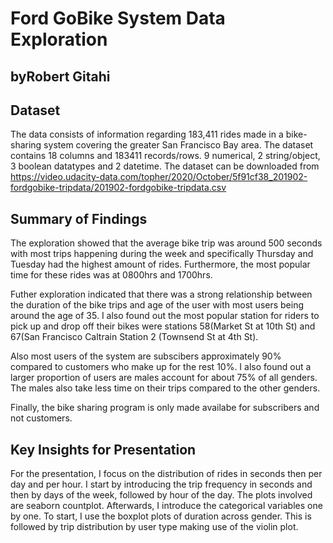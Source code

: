 # Ford GoBike System Data Exploration
## byRobert Gitahi


## Dataset

The data consists of information regarding 183,411 rides made in a bike-sharing system covering the greater San Francisco Bay area. The dataset contains 18 columns and 183411 records/rows. 9 numerical, 2 string/object, 3 boolean datatypes and 2 datetime. The dataset can be downloaded from https://video.udacity-data.com/topher/2020/October/5f91cf38_201902-fordgobike-tripdata/201902-fordgobike-tripdata.csv

## Summary of Findings

The exploration showed that the average bike trip was around 500 seconds with most trips happening during the week and specifically Thursday and Tuesday had the highest amount of rides. Furthermore, the most popular time for these rides was at 0800hrs and 1700hrs. 

Futher exploration indicated that there was a strong relationship between the duration of the bike trips and age of the user with most users being around the age of 35. I also found out the most popular station for riders to pick up and drop off their bikes were stations 58(Market St at 10th St) and 67(San Francisco Caltrain Station 2  (Townsend St at 4th St).

Also most users of the system are subscibers approximately 90% compared to customers who make up for the rest 10%. I also found out a larger proportion of users are males account for about 75% of all genders. The males also take less time on their trips compared to the other genders. 

Finally, the bike sharing program is only made availabe for subscribers and not customers. 


## Key Insights for Presentation

For the presentation, I focus on the distribution of rides in seconds then per day and per hour. I start by introducing the trip frequency in seconds and then by days of the week, followed by hour of the day. The plots involved are seaborn countplot. 
Afterwards, I introduce the categorical variables one by one. To start, I use the boxplot plots of duration across gender. This is followed by trip distribution by user type making use of the violin plot.